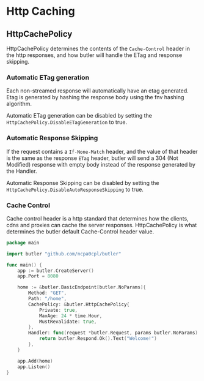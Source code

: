 # Http Caching

## HttpCachePolicy

HttpCachePolicy determines the contents of the `Cache-Control` header in the http responses, and how butler will handle the ETag and response skipping.

### Automatic ETag generation

Each non-streamed response will automatically have an etag generated. Etag is generated by hashing the response body using the fnv hashing algorithm.

Automatic ETag generation can be disabled by setting the `HttpCachePolicy.DisableETagGeneration` to true.

### Automatic Response Skipping

If the request contains a `If-None-Match` header, and the value of that header is the same as the response `ETag` header, butler will send a 304 (Not Modified) response with empty body instead of the response generated by the Handler.

Automatic Response Skipping can be disabled by setting the `HttpCachePolicy.DisableAutoResponseSkipping` to true.

### Cache Control

Cache control header is a http standard that determines how the clients, cdns and proxies can cache the server responses. HttpCachePolicy is what determines the butler default Cache-Control header value.

```go
package main

import butler "github.com/ncpa0cpl/butler"

func main() {
	app := butler.CreateServer()
	app.Port = 8080

	home := &butler.BasicEndpoint[butler.NoParams]{
		Method: "GET",
		Path: "/home",
		CachePolicy: &butler.HttpCachePolicy{
			Private: true,
			MaxAge: 24 * time.Hour,
			MustRevalidate: true,
		},
		Handler: func(request *butler.Request, params butler.NoParams) *butler.Response {
			return butler.Respond.Ok().Text("Welcome!")
		},
	}

	app.Add(home)
	app.Listen()
}
```
